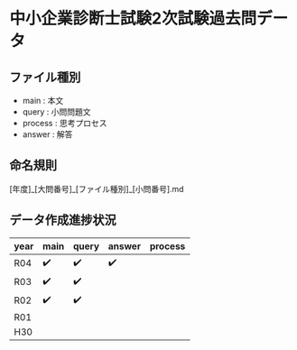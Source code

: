 # 中小企業診断士試験2次試験過去問データ
## ファイル種別
- main : 本文
- query : 小問問題文
- process : 思考プロセス
- answer : 解答
## 命名規則
\[年度\]\_\[大問番号\]\_\[ファイル種別\]_\[小問番号\].md

## データ作成進捗状況
|year|main|query|answer|process|
|-|-|-|-|-|
|R04|✔️|✔️|✔️||
|R03|✔️|✔️||
|R02|✔️|✔️||
|R01||||
|H30||||
